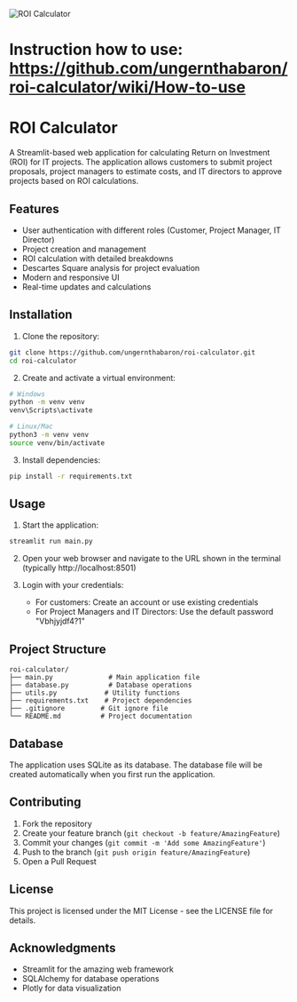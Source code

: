 ![ROI Calculator]([https://github.com/ungernthabaron/roi-calculator/blob/main/ChatGPT%20Image%20Mar%2031%2C%202025%2C%2010_45_41%20AM.png](https://github.com/ungernthabaron/roi-calculator/blob/main/Logo.png))

# Instruction how to use: https://github.com/ungernthabaron/roi-calculator/wiki/How-to-use

# ROI Calculator

A Streamlit-based web application for calculating Return on Investment (ROI) for IT projects. The application allows customers to submit project proposals, project managers to estimate costs, and IT directors to approve projects based on ROI calculations.

## Features

- User authentication with different roles (Customer, Project Manager, IT Director)
- Project creation and management
- ROI calculation with detailed breakdowns
- Descartes Square analysis for project evaluation
- Modern and responsive UI
- Real-time updates and calculations

## Installation

1. Clone the repository:
```bash
git clone https://github.com/ungernthabaron/roi-calculator.git
cd roi-calculator
```

2. Create and activate a virtual environment:
```bash
# Windows
python -m venv venv
venv\Scripts\activate

# Linux/Mac
python3 -m venv venv
source venv/bin/activate
```

3. Install dependencies:
```bash
pip install -r requirements.txt
```

## Usage

1. Start the application:
```bash
streamlit run main.py
```

2. Open your web browser and navigate to the URL shown in the terminal (typically http://localhost:8501)

3. Login with your credentials:
   - For customers: Create an account or use existing credentials
   - For Project Managers and IT Directors: Use the default password "Vbhjyjdf4?1"

## Project Structure

```
roi-calculator/
├── main.py              # Main application file
├── database.py          # Database operations
├── utils.py            # Utility functions
├── requirements.txt    # Project dependencies
├── .gitignore         # Git ignore file
└── README.md          # Project documentation
```

## Database

The application uses SQLite as its database. The database file will be created automatically when you first run the application.

## Contributing

1. Fork the repository
2. Create your feature branch (`git checkout -b feature/AmazingFeature`)
3. Commit your changes (`git commit -m 'Add some AmazingFeature'`)
4. Push to the branch (`git push origin feature/AmazingFeature`)
5. Open a Pull Request

## License

This project is licensed under the MIT License - see the LICENSE file for details.

## Acknowledgments

- Streamlit for the amazing web framework
- SQLAlchemy for database operations
- Plotly for data visualization 
